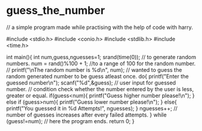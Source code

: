 # guess_the_number
// a simple program made while practising with the help of code with harry.

#include <stdio.h>
#include <conio.h>
#include <stdlib.h>
#include <time.h>

int main(){
    int num,guess,nguesses=1;
    srand(time(0)); // to generate random numbers.
    num = rand()%100 + 1;  //to a range of 100 for the random number. 
    // printf("\nThe random number is %d\n", num);
    // wanted to guess the random generated number to be guess atleast once.
    do{
        printf("Enter the guessed number\n");
        scanf("%d",&guess); // user input for guessed number.
        // condition check whether the number entered by  the user is less, greater or equal.
        if(guess<num){
            printf("Guess higher number please!\n");
        }
        else if (guess>num){
            printf("Guess lower number please!\n");
        }
        else{
            printf("You guessed it in %d Attempts!", nguesses);
        }
        nguesses++;  // number of guesses increases after every failed attempts.
    } while (guess!=num);
    // here the program ends.
    return 0;
}
